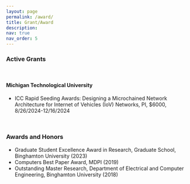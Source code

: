```yaml
---
layout: page
permalink: /award/
title: Grant/Award
description: 
nav: true
nav_order: 5
---
```


<h3>Active Grants</h3>
<br>

<h4>Michigan Technological University</h4>
<ul>
<li>ICC Rapid Seeding Awards: Designing a Microchained Network Architecture for Internet of Vehicles (IoV) Networks, PI, $6000, 8/26/2024-12/16/2024</li>
</ul>

<br>

<h3>Awards and Honors</h3>
<ul>
<li>Graduate Student Excellence Award in Research, Graduate School, Binghamton University (2023)</li>
<li>Computers Best Paper Award, MDPI (2019)</li>
<li>Outstanding Master Research, Department of Electrical and Computer Engineering, Binghamton University (2018)</li>
</ul>
<br>